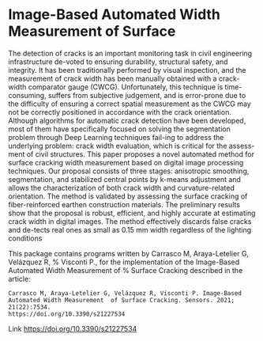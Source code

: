 # Image-Based Automated Width Measurement of Surface 

The detection of cracks is an important monitoring task in civil engineering infrastructure de-voted to ensuring 
durability, structural safety, and integrity. It has been traditionally performed by visual inspection, and the 
measurement of crack width has been manually obtained with a crack-width comparator gauge (CWCG). Unfortunately, 
this technique is time-consuming, suffers from subjective judgement, and is error-prone due to the difficulty of 
ensuring a correct spatial measurement as the CWCG may not be correctly positioned in accordance with the crack 
orientation. Although algorithms for automatic crack detection have been developed, most of them have specifically 
focused on solving the segmentation problem through Deep Learning techniques fail-ing to address the underlying 
problem: crack width evaluation, which is critical for the assess-ment of civil structures. This paper proposes
a novel automated method for surface cracking width measurement based on digital image processing techniques. 
Our proposal consists of three stages: anisotropic smoothing, segmentation, and stabilized central points by 
k-means adjustment and allows the characterization of both crack width and curvature-related orientation. The 
method is validated by assessing the surface cracking of fiber-reinforced earthen construction materials. The
preliminary results show that the proposal is robust, efficient, and highly accurate at estimating crack width 
in digital images. The method effectively discards false cracks and de-tects real ones as small as 0.15 mm width 
regardless of the lighting conditions


This package contains programs written by Carrasco M, Araya-Letelier G, 
Velázquez R,  % Visconti P., for the implementation of the Image-Based 
 Automated Width Measurement of  % Surface Cracking  described in the article:
     
    Carrasco M, Araya-Letelier G, Velázquez R, Visconti P. Image-Based 
    Automated Width Measurement  of Surface Cracking. Sensors. 2021; 21(22):7534. 
    https://doi.org/10.3390/s21227534 
    
Link https://doi.org/10.3390/s21227534 

